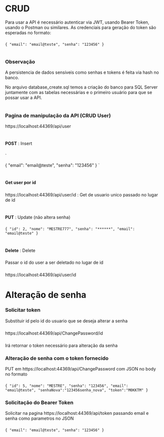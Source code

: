 # CRUD
Para usar a API é necessário autenticar via JWT, usando Bearer Token, usando o Postman ou similares.
As credenciais para geração do token são esperadas no formato:
###
`{
    "email": "email@teste",
    "senha": "123456"
}`
#
### Observação
A persistencia de dados sensíveis como senhas e tokens é feita via hash no banco.

No arquivo database_create.sql temos a criação do banco para SQL Server juntamente com as tabelas necessárias e o primeiro usuário para que se possar usar a API.
#
### Pagina de manipulação da API (CRUD User)

https://localhost:44369/api/user
#
**POST** : Insert
###
`





{
    "email": "email@teste",
    "senha": "123456"
}
`
#
**Get user por id**
###
https://localhost:44369/api/user/id : Get de usuario unico passado no lugar de id
#
**PUT** : Update (não altera senha)
###
`
{
    "id": 2,
    "nome": "MESTRE777",
    "senha": "******",
    "email": "email@teste"
}
`
#
**Delete** : Delete
###
Passar o id do user a ser deletado no lugar de id
###

https://localhost:44369/api/user/id
#
# Alteração de senha

### Solicitar token
Substituir id pelo id do usuario que se deseja alterar a senha
###

https://localhost:44369/api/ChangePassword/id

###
Irá retornar o token necessário para alteração da senha
###
### Alteração de senha com o token fornecido

PUT em https://localhost:44369/api/ChangePassword com JSON no body no formato
###
`{
    "id": 5,
    "nome": "MESTRE",
    "senha": "123456",
    "email": "email@teste",
    "senhaNova":"123456senha_nova",
    "token":"M0KKTM"
}`
###
### Solicitação do Bearer Token
Solicitar na pagina https://localhost:44369/api/token passando email e senha como parametros no JSON
###
`{
    "email": "email@teste",
    "senha": "123456"
}`
